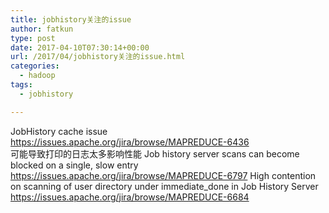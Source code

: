 ```yaml
---
title: jobhistory关注的issue
author: fatkun
type: post
date: 2017-04-10T07:30:14+00:00
url: /2017/04/jobhistory关注的issue.html
categories:
  - hadoop
tags:
  - jobhistory

---
```

JobHistory cache issue  
https://issues.apache.org/jira/browse/MAPREDUCE-6436  
可能导致打印的日志太多影响性能
Job history server scans can become blocked on a single, slow entry  
https://issues.apache.org/jira/browse/MAPREDUCE-6797
High contention on scanning of user directory under immediate_done in Job History Server  
https://issues.apache.org/jira/browse/MAPREDUCE-6684